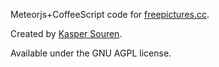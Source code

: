 

Meteorjs+CoffeeScript code for <a href="http://freepictures.cc/">freepictures.cc</a>.





Created by <a href="http://guaka.org/">Kasper Souren</a>.



Available under the GNU AGPL license.